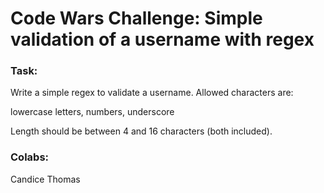 # Code Wars Challenge: Simple validation of a username with regex

### Task:
Write a simple regex to validate a username. Allowed characters are:

lowercase letters,
numbers,
underscore

Length should be between 4 and 16 characters (both included).

### Colabs:
Candice Thomas